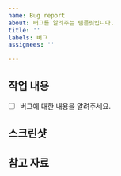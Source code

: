 ```yaml
---
name: Bug report
about: 버그를 알려주는 템플릿입니다.
title: ''
labels: 버그
assignees: ''

---
```


## 작업 내용

- [ ] 버그에 대한 내용을 알려주세요.

## 스크린샷

## 참고 자료
